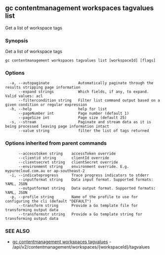 ## gc contentmanagement workspaces tagvalues list

Get a list of workspace tags

### Synopsis

Get a list of workspace tags

```
gc contentmanagement workspaces tagvalues list [workspaceId] [flags]
```

### Options

```
  -a, --autopaginate             Automatically paginate through the results stripping page information
      --expand strings           Which fields, if any, to expand. Valid values: acl
      --filtercondition string   Filter list command output based on a given condition or regular expression
  -h, --help                     help for list
      --pageNumber int           Page number (default 1)
      --pageSize int             Page size (default 25)
  -s, --stream                   Paginate and stream data as it is being processed leaving page information intact
      --value string             filter the list of tags returned
```

### Options inherited from parent commands

```
      --accesstoken string    accessToken override
      --clientid string       clientId override
      --clientsecret string   clientSecret override
      --environment string    environment override. E.g. mypurecloud.com.au or ap-southeast-2
  -i, --indicateprogress      Trace progress indicators to stderr
      --inputformat string    Data input format. Supported formats: YAML, JSON
      --outputformat string   Data output format. Supported formats: YAML, JSON
  -p, --profile string        Name of the profile to use for configuring the cli (default "DEFAULT")
      --transform string      Provide a Go template file for transforming output data
      --transformstr string   Provide a Go template string for transforming output data
```

### SEE ALSO

* [gc contentmanagement workspaces tagvalues](gc_contentmanagement_workspaces_tagvalues.html)	 - /api/v2/contentmanagement/workspaces/{workspaceId}/tagvalues


